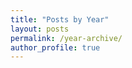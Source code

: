 ```yaml
---
title: "Posts by Year"
layout: posts
permalink: /year-archive/
author_profile: true
---
```


